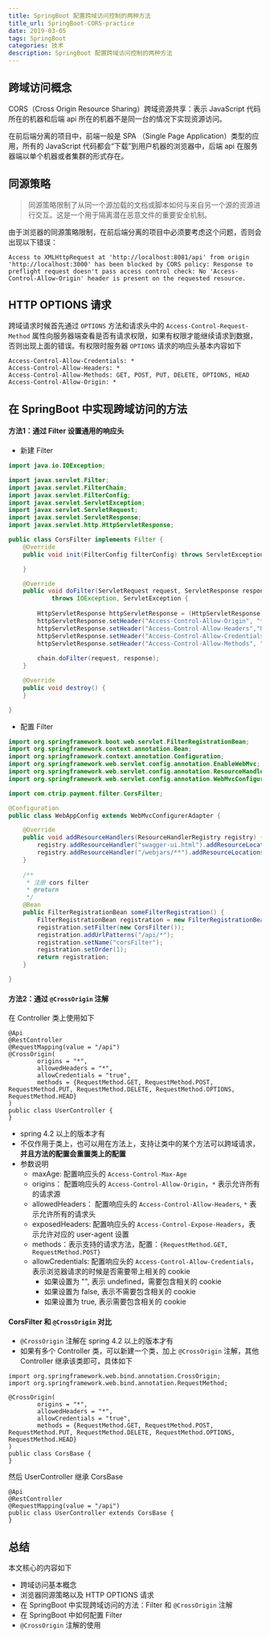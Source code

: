 ```yaml
---
title: SpringBoot 配置跨域访问控制的两种方法
title_url: SpringBoot-CORS-practice
date: 2019-03-05
tags: SpringBoot
categories: 技术
description: SpringBoot 配置跨域访问控制的两种方法
---
```


## 跨域访问概念

CORS（Cross Origin Resource Sharing）跨域资源共享：表示 JavaScript 代码所在的机器和后端 api 所在的机器不是同一台的情况下实现资源访问。

在前后端分离的项目中，前端一般是 SPA （Single Page Application）类型的应用，所有的 JavaScript 代码都会“下载”到用户机器的浏览器中，后端 api 在服务器端以单个机器或者集群的形式存在。

## 同源策略

>同源策略限制了从同一个源加载的文档或脚本如何与来自另一个源的资源进行交互。这是一个用于隔离潜在恶意文件的重要安全机制。

由于浏览器的同源策略限制，在前后端分离的项目中必须要考虑这个问题，否则会出现以下错误：

```
Access to XMLHttpRequest at 'http://localhost:8081/api' from origin 'http://localhost:3000' has been blocked by CORS policy: Response to preflight request doesn't pass access control check: No 'Access-Control-Allow-Origin' header is present on the requested resource.
```

## HTTP OPTIONS 请求

跨域请求时候首先通过 `OPTIONS` 方法和请求头中的 `Access-Control-Request-Method` 属性向服务器端查看是否有请求权限，如果有权限才能继续请求到数据，否则出现上面的错误。有权限时服务器 `OPTIONS` 请求的响应头基本内容如下

```
Access-Control-Allow-Credentials: *
Access-Control-Allow-Headers: *
Access-Control-Allow-Methods: GET, POST, PUT, DELETE, OPTIONS, HEAD
Access-Control-Allow-Origin: *
```

## 在 SpringBoot 中实现跨域访问的方法

#### 方法1：通过 Filter 设置通用的响应头

- 新建 Filter

```java
import java.io.IOException;

import javax.servlet.Filter;
import javax.servlet.FilterChain;
import javax.servlet.FilterConfig;
import javax.servlet.ServletException;
import javax.servlet.ServletRequest;
import javax.servlet.ServletResponse;
import javax.servlet.http.HttpServletResponse;

public class CorsFilter implements Filter {
	@Override
	public void init(FilterConfig filterConfig) throws ServletException {

	}

	@Override
	public void doFilter(ServletRequest request, ServletResponse response, FilterChain chain)
			throws IOException, ServletException {
		
		HttpServletResponse httpServletResponse = (HttpServletResponse) response;
		httpServletResponse.setHeader("Access-Control-Allow-Origin", "*");
		httpServletResponse.setHeader("Access-Control-Allow-Headers","User-Agent,Origin,Cache-Control,Content-type,Date,Server,withCredentials,AccessToken,username,offlineticket,Authorization");
		httpServletResponse.setHeader("Access-Control-Allow-Credentials", "true");
		httpServletResponse.setHeader("Access-Control-Allow-Methods", "GET, POST, PUT, DELETE, OPTIONS, HEAD");
		
		chain.doFilter(request, response);
	}

	@Override
	public void destroy() {
	}

}
```

- 配置 Filter

```java
import org.springframework.boot.web.servlet.FilterRegistrationBean;
import org.springframework.context.annotation.Bean;
import org.springframework.context.annotation.Configuration;
import org.springframework.web.servlet.config.annotation.EnableWebMvc;
import org.springframework.web.servlet.config.annotation.ResourceHandlerRegistry;
import org.springframework.web.servlet.config.annotation.WebMvcConfigurerAdapter;

import com.ctrip.payment.filter.CorsFilter;

@Configuration
public class WebAppConfig extends WebMvcConfigurerAdapter {

	@Override
	public void addResourceHandlers(ResourceHandlerRegistry registry) {
		registry.addResourceHandler("swagger-ui.html").addResourceLocations("classpath:/META-INF/resources/");
		registry.addResourceHandler("/webjars/**").addResourceLocations("classpath:/META-INF/resources/webjars/");
	}
	
	/**
	 * 注册 cors filter
	 * @return
	 */
	@Bean
	public FilterRegistrationBean someFilterRegistration() {
	    FilterRegistrationBean registration = new FilterRegistrationBean();
	    registration.setFilter(new CorsFilter());
	    registration.addUrlPatterns("/api/*");
	    registration.setName("corsFilter");
	    registration.setOrder(1);
	    return registration;
	}

}
```

#### 方法2：通过 `@CrossOrigin` 注解

在 Controller 类上使用如下

```
@Api
@RestController
@RequestMapping(value = "/api")
@CrossOrigin(
        origins = "*",
        allowedHeaders = "*",
        allowCredentials = "true",
        methods = {RequestMethod.GET, RequestMethod.POST, RequestMethod.PUT, RequestMethod.DELETE, RequestMethod.OPTIONS, RequestMethod.HEAD}
)
public class UserController {
}
```

- spring 4.2 以上的版本才有
- 不仅作用于类上，也可以用在方法上，支持让类中的某个方法可以跨域请求，**并且方法的配置会重置类上的配置**
- 参数说明
    - maxAge: 配置响应头的 `Access-Control-Max-Age`
    - origins： 配置响应头的 `Access-Control-Allow-Origin`，`*` 表示允许所有的请求源
    - allowedHeaders： 配置响应头的 `Access-Control-Allow-Headers`, `*` 表示允许所有的请求头
    - exposedHeaders: 配置响应头的 `Access-Control-Expose-Headers`，表示允许对应的 user-agent 设置
    - methods：表示支持的请求方法，配置：`{RequestMethod.GET, RequestMethod.POST}`
    - allowCredentials: 配置响应头的 `Access-Control-Allow-Credentials`， 表示浏览器请求的时候是否需要带上相关的 cookie
        - 如果设置为 "", 表示 undefined，需要包含相关的 cookie
        - 如果设置为 false, 表示不需要包含相关的 cookie
        - 如果设置为 true, 表示需要包含相关的 cookie

#### CorsFilter 和 `@CrossOrigin` 对比

- `@CrossOrigin` 注解在 spring 4.2 以上的版本才有
- 如果有多个 Controller 类，可以新建一个类，加上 `@CrossOrigin` 注解，其他 Controller 继承该类即可，具体如下

```
import org.springframework.web.bind.annotation.CrossOrigin;
import org.springframework.web.bind.annotation.RequestMethod;

@CrossOrigin(
        origins = "*",
        allowedHeaders = "*",
        allowCredentials = "true",
        methods = {RequestMethod.GET, RequestMethod.POST, RequestMethod.PUT, RequestMethod.DELETE, RequestMethod.OPTIONS, RequestMethod.HEAD}
)
public class CorsBase {
}
```

然后 UserController 继承 CorsBase

```
@Api
@RestController
@RequestMapping(value = "/api")
public class UserController extends CorsBase {
}
```

## 总结

本文核心的内容如下

- 跨域访问基本概念
- 浏览器同源策略以及 HTTP OPTIONS 请求
- 在 SpringBoot 中实现跨域访问的方法：Filter 和 `@CrossOrigin` 注解
- 在 SpringBoot 中如何配置 Filter
- `@CrossOrigin` 注解的使用